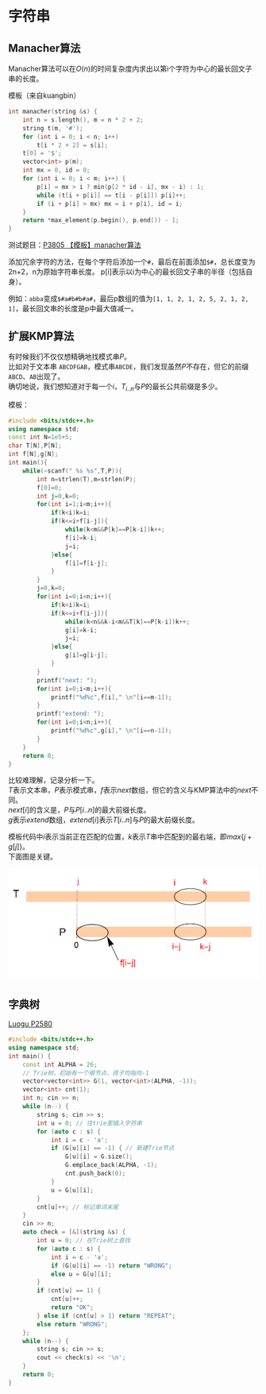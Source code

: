 # 字符串

## Manacher算法
Manacher算法可以在$O(n)$的时间复杂度内求出以第i个字符为中心的最长回文子串的长度。

模板（来自kuangbin）

```cpp
int manacher(string &s) {
    int n = s.length(), m = n * 2 + 2;
    string t(m, '#');
    for (int i = 0; i < n; i++)
        t[i * 2 + 2] = s[i];
    t[0] = '$';
    vector<int> p(m);
    int mx = 0, id = 0;
    for (int i = 0; i < m; i++) {
        p[i] = mx > i ? min(p[2 * id - i], mx - i) : 1;
        while (t[i + p[i]] == t[i - p[i]]) p[i]++;
        if (i + p[i] > mx) mx = i + p[i], id = i;
    }
    return *max_element(p.begin(), p.end()) - 1;
}
```

测试题目：[P3805 【模板】manacher算法](https://www.luogu.com.cn/problem/P3805)

添加冗余字符的方法，在每个字符后添加一个`#`，最后在前面添加`$#`，总长度变为2n+2，n为原始字符串长度。
p[i]表示以i为中心的最长回文子串的半径（包括自身）。

例如：`abba`变成`$#a#b#b#a#`，最后p数组的值为`[1, 1, 2, 1, 2, 5, 2, 1, 2, 1]`，最长回文串的长度是p中最大值减一。

## 扩展KMP算法
有时候我们不仅仅想精确地找模式串$P$。  
比如对于文本串 `ABCDFGAB`，模式串`ABCDE`，我们发现虽然$P$不存在，但它的前缀`ABCD`、`AB`出现了。  
确切地说，我们想知道对于每一个$i$，$T_{i..n}$与$P$的最长公共前缀是多少。  

模板：  

```cpp
#include <bits/stdc++.h>
using namespace std;
const int N=1e5+5;
char T[N],P[N];
int f[N],g[N];
int main(){
    while(~scanf(" %s %s",T,P)){
        int n=strlen(T),m=strlen(P);
        f[0]=0;
        int j=0,k=0;
        for(int i=1;i<m;i++){
            if(k<i)k=i;
            if(k<=i+f[i-j]){
                while(k<m&&P[k]==P[k-i])k++;
                f[i]=k-i;
                j=i;
            }else{
                f[i]=f[i-j];
            }
        }
        j=0,k=0;
        for(int i=0;i<n;i++){
            if(k<i)k=i;
            if(k<=i+f[i-j]){
                while(k<n&&k-i<m&&T[k]==P[k-i])k++;
                g[i]=k-i;
                j=i;
            }else{
                g[i]=g[i-j];
            }
        }
        printf("next: ");
        for(int i=0;i<m;i++){
            printf("%d%c",f[i]," \n"[i==m-1]);
        }
        printf("extend: ");
        for(int i=0;i<n;i++){
            printf("%d%c",g[i]," \n"[i==n-1]);
        }
    }
    return 0;
}
```  

比较难理解，记录分析一下。  
$T$表示文本串，$P$表示模式串，$f$表示$next$数组，但它的含义与KMP算法中的$next$不同。  
$next[i]$的含义是，$P$与$P[i..n]$的最大前缀长度。  
$g$表示$extend$数组，$extend[i]$表示$T[i..n]$与$P$的最大前缀长度。  

模板代码中$i$表示当前正在匹配的位置，$k$表示$T$串中匹配到的最右端，即$max\{j+g[j]\}$。  
下面图是关键。  

![](_v_images/20201211144055830_11989.png)


## 字典树

[Luogu P2580](https://www.luogu.com.cn/problem/P2580)

```cpp
#include <bits/stdc++.h>
using namespace std;
int main() {
    const int ALPHA = 26;
    // Trie树，初始有一个根节点，孩子均指向-1
    vector<vector<int>> G(1, vector<int>(ALPHA, -1));
    vector<int> cnt(1);
    int n; cin >> n;
    while (n--) {
        string s; cin >> s;
        int u = 0; // 往trie里插入字符串
        for (auto c : s) {
            int i = c - 'a';
            if (G[u][i] == -1) { // 新建Trie节点
                G[u][i] = G.size();
                G.emplace_back(ALPHA, -1);
                cnt.push_back(0);
            }
            u = G[u][i];
        }
        cnt[u]++; // 标记单词末尾
    }
    cin >> n;
    auto check = [&](string &s) {
        int u = 0; // 在Trie树上查找
        for (auto c : s) {
            int i = c - 'a';
            if (G[u][i] == -1) return "WRONG";
            else u = G[u][i];
        }
        if (cnt[u] == 1) {
            cnt[u]++;
            return "OK";
        } else if (cnt[u] > 1) return "REPEAT";
        else return "WRONG";
    };
    while (n--) {
        string s; cin >> s;
        cout << check(s) << '\n';
    }
    return 0;
}
```
